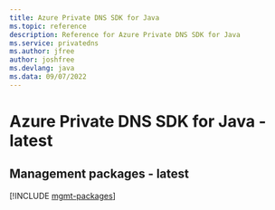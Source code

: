 ```yaml
---
title: Azure Private DNS SDK for Java
ms.topic: reference
description: Reference for Azure Private DNS SDK for Java
ms.service: privatedns
ms.author: jfree
author: joshfree
ms.devlang: java
ms.data: 09/07/2022
---
```

# Azure Private DNS SDK for Java - latest

## Management packages - latest
[!INCLUDE [mgmt-packages](private-dns-mgmt-index.md)]